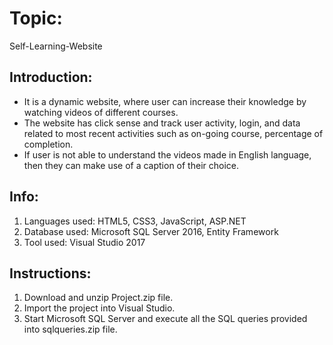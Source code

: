 # Topic: 
Self-Learning-Website

## Introduction:
* It is a dynamic website, where user can increase their knowledge by watching videos of different courses.
* The website has click sense and track user activity, login, and data related to most recent activities such as on-going course, percentage of completion.
* If user is not able to understand the videos made in English language, then they can make use of a caption of their choice.   

## Info:
1. Languages used: HTML5, CSS3, JavaScript, ASP.NET
2. Database used: Microsoft SQL Server 2016, Entity Framework
3. Tool used: Visual Studio 2017

## Instructions:
1. Download and unzip Project.zip file.
2. Import the project into Visual Studio.
3. Start Microsoft SQL Server and execute all the SQL queries provided into sqlqueries.zip file.
